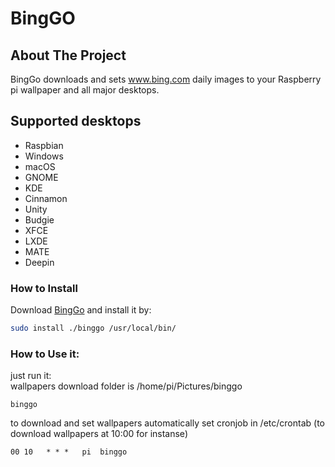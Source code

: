 # BingGO
## About The Project
BingGo downloads and sets www.bing.com daily images to your Raspberry pi wallpaper and all major desktops.   
## Supported desktops

* Raspbian
* Windows
* macOS
* GNOME
* KDE
* Cinnamon
* Unity
* Budgie
* XFCE
* LXDE
* MATE
* Deepin
### How to Install
Download [BingGo](https://github.com/Abbas-gheydi/binggo/releases) and install it by:  
```bash
sudo install ./binggo /usr/local/bin/
```

### How to Use it:
just run it:   
wallpapers download folder is /home/pi/Pictures/binggo  
```
binggo
```
to download and set wallpapers automatically set cronjob in /etc/crontab (to download wallpapers at 10:00 for instanse)   
```
00 10	* * *	pi	binggo

```
